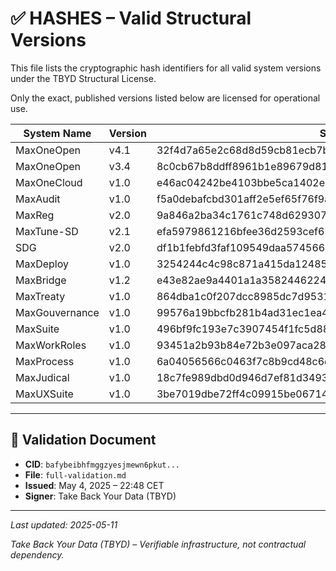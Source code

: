 # ✅ HASHES – Valid Structural Versions

This file lists the cryptographic hash identifiers for all valid system versions under the TBYD Structural License.

Only the exact, published versions listed below are licensed for operational use.

| System Name       | Version | SHA-256 Hash                                                       | IPFS CID (Preview)                         |
|-------------------|---------|---------------------------------------------------------------------|--------------------------------------------|
| MaxOneOpen        | v4.1    | 32f4d7a65e2c68d8d59cb81ecb7bff99a5e6a46cb9bc15e8589301571dd7c758    | bafybeibhfmggzyesjmewn6pkut...             |
| MaxOneOpen        | v3.4    | 8c0cb67b8ddff8961b1e89679d81d6f3086867d606a23b77c4bf69a3a44c5500    | bafybeigpoj6k7t3rb3ebjqviw...              |
| MaxOneCloud       | v1.0    | e46ac04242be4103bbe5ca1402e325d981c3a2d5ebda0abe3d3fe5eb0b83e258    | bafybeigdofotquku...                       |
| MaxAudit          | v1.0    | f5a0debafcbd301aff2e5ef65f76f9a482697ab8f281b950c0e634fabfed9fac    | bafybeigxavj2rj5iewe2w6ynqu...             |
| MaxReg            | v2.0    | 9a846a2ba34c1761c748d6293074581ef0c1648fb2d3ba17d671c3df75bd996a    | bafybeibstpno5rwrxuor5dsyzw...             |
| MaxTune-SD        | v2.1    | efa5979861216bfee36d2593cef65fca74df09a4a5a25d2cd691831be8c23598    | bafybeihu6mvjhvax6eu24gmfa...              |
| SDG               | v2.0    | df1b1febfd3faf109549daa57456686053fc1812630790a022e10e9b3efee8c9    | bafybeigojbmnon2icahk3qaxmx...             |
| MaxDeploy         | v1.0    | 3254244c4c98c871a415da12485a9b1dcba91e5124539aa1815aacb0291b410c    | bafybeie4hqnd6fcaimqtwxc4ztj54lmmkxb...     |
| MaxBridge         | v1.2    | e43e82ae9a4401a1a3582446224743d9a23817ed04e3598416309ce8bc75e08f    | bafybeiausa4foevxk7jhmjei3cyoapmlqj63...    |
| MaxTreaty         | v1.0    | 864dba1c0f207dcc8985dc7d953169c56ee2637a638e17b174f832c371d58a92    | bafybeienvm2acix65xotrox7ylso43bmsz2a...    |
| MaxGouvernance    | v1.0    | 99576a19bbcfb281b4ad31ec1ea420d94081e22a10333e50a3f7848355b6a696    | bafybeiezlacrk4kpdpblli7ehwlzy6z5rkz...     |
| MaxSuite          | v1.0    | 496bf9fc193e7c3907454f1fc5d88c4e26776ec2dd5833479b40c0fcd7b07384    | bafybeiaecrd32ll3bud24nbpv527ecd4tlm...     |
| MaxWorkRoles      | v1.0    | 93451a2b93b84e72b3e097aca288879ce914ae77e3e9401fb16e1304b6aa261a    | bafybeib2e6kehjojahwmvcp75ljq7vmo235...     |
| MaxProcess        | v1.0    | 6a04056566c0463f7c8b9cd48c6da483bc6c3266fafd6126d2e4854366d2ad17    | bafybeiay4irurfajtit4uqtxzuidtfmfpa67...    |
| MaxJudical        | v1.0    | 18c7fe989dbd0d946d7ef81d3493440045abb3012ea131188bc4a68c3ebd8f83    | bafybeietkj75rr676slafbxizehnjnqzcb2...     |
| MaxUXSuite        | v1.0    | 3be7019dbe72ff4c09915be06714bdfa4d784028464d68c81eb2610f0f851167    | bafybeifoxz2wzq6go5yaxwkn425ijztgdjqe...    |

---

## 🧾 Validation Document

- **CID**: `bafybeibhfmggzyesjmewn6pkut...`
- **File**: `full-validation.md`
- **Issued**: May 4, 2025 – 22:48 CET  
- **Signer**: Take Back Your Data (TBYD)

---

_Last updated: 2025-05-11_

_Take Back Your Data (TBYD) – Verifiable infrastructure, not contractual dependency._

